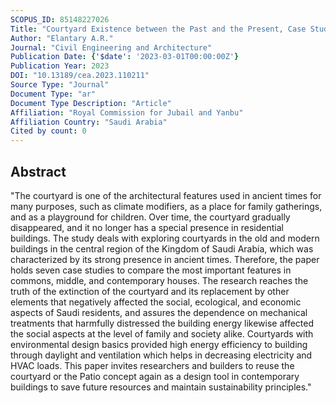 ```yaml
---
SCOPUS_ID: 85148227026
Title: "Courtyard Existence between the Past and the Present, Case Study: Central Region, Saudi Arabia"
Author: "Elantary A.R."
Journal: "Civil Engineering and Architecture"
Publication Date: {'$date': '2023-03-01T00:00:00Z'}
Publication Year: 2023
DOI: "10.13189/cea.2023.110211"
Source Type: "Journal"
Document Type: "ar"
Document Type Description: "Article"
Affiliation: "Royal Commission for Jubail and Yanbu"
Affiliation Country: "Saudi Arabia"
Cited by count: 0
---
```


## Abstract
"The courtyard is one of the architectural features used in ancient times for many purposes, such as climate modifiers, as a place for family gatherings, and as a playground for children. Over time, the courtyard gradually disappeared, and it no longer has a special presence in residential buildings. The study deals with exploring courtyards in the old and modern buildings in the central region of the Kingdom of Saudi Arabia, which was characterized by its strong presence in ancient times. Therefore, the paper holds seven case studies to compare the most important features in commons, middle, and contemporary houses. The research reaches the truth of the extinction of the courtyard and its replacement by other elements that negatively affected the social, ecological, and economic aspects of Saudi residents, and assures the dependence on mechanical treatments that harmfully distressed the building energy likewise affected the social aspects at the level of family and society alike. Courtyards with environmental design basics provided high energy efficiency to building through daylight and ventilation which helps in decreasing electricity and HVAC loads. This paper invites researchers and builders to reuse the courtyard or the Patio concept again as a design tool in contemporary buildings to save future resources and maintain sustainability principles."
